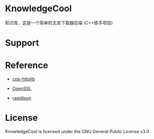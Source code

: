 # KnowledgeCool

知识库，这是一个简单的文库下载器后端 (C++练手项目)

# Support



# Reference

- [cpp-httplib](https://github.com/yhirose/cpp-httplib)

- [OpenSSL](https://github.com/openssl/openssl)

- [rapidjson](https://github.com/Tencent/rapidjson)

# License

KnowledgeCool is licensed under the GNU General Public License v3.0